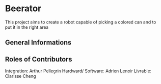 # Beerator
This project aims to create a robot capable of picking a colored can and to put it in the right area

## General Informations

## Roles of Contributors

Integration: Arthur Pellegrin
Hardward/ Software: Adrien Lenoir
Livrable: Clarisse Cheng

